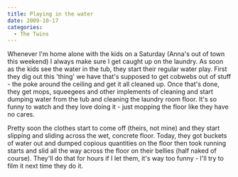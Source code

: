 ```yaml
---
title: Playing in the water
date: 2009-10-17
categories: 
  - The Twins
---
```


Whenever I'm home alone with the kids on a Saturday (Anna's out of town this weekend) I always make sure I get caught up on the laundry. As soon as the kids see the water in the tub, they start their regular water play. First they dig out this 'thing' we have that's supposed to get cobwebs out of stuff - the poke around the ceiling and get it all cleaned up. Once that's done, they get mops, squeegees and other implements of cleaning and start dumping water from the tub and cleaning the laundry room floor. It's so funny to watch and they love doing it - just mopping the floor like they have no cares.

Pretty soon the clothes start to come off (theirs, not mine) and they start slipping and sliding across the wet, concrete floor. Today, they got buckets of water out and dumped copious quantities on the floor then took running starts and slid all the way across the floor on their bellies (half naked of course). They'll do that for hours if I let them, it's way too funny - I'll try to film it next time they do it.
